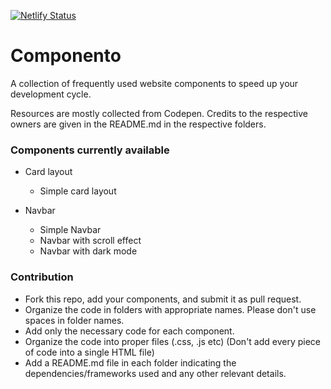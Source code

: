 [![Netlify Status](https://api.netlify.com/api/v1/badges/66adbf0b-e63e-46ff-9906-405f7f07692a/deploy-status)](https://app.netlify.com/sites/webclib/deploys)  
# Componento    
    
A collection of frequently used website components to speed up your development cycle. 
     
Resources are mostly collected from Codepen. Credits to the respective owners are given in the README.md in the respective folders.
 
   
### Components currently available   

- Card layout
    - Simple card layout
   
      
- Navbar
    - Simple Navbar
    - Navbar with scroll effect
    - Navbar with dark mode

### Contribution   
- Fork this repo, add your components, and submit it as pull request. 
- Organize the code in folders with appropriate names. Please don't use spaces in folder names.
- Add only the necessary code for each component.  
- Organize the code into proper files (.css, .js etc) (Don't add every piece of code into a single HTML file)
- Add a README.md file in each folder indicating the dependencies/frameworks used and any other relevant details.   
   



